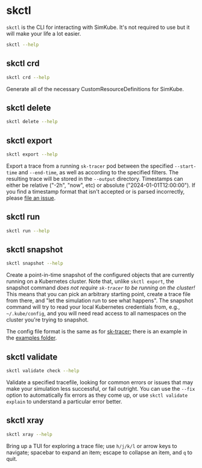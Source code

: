 <!--
template: docs.html
-->

# skctl

`skctl` is the CLI for interacting with SimKube.  It's not required to use but it will make your life a lot easier.

```bash exec="on" result="plain"
skctl --help
```

## skctl crd

```bash exec="on" result="plain"
skctl crd --help
```

Generate all of the necessary CustomResourceDefinitions for SimKube.

## skctl delete

```bash exec="on" result="plain"
skctl delete --help
```

## skctl export

```bash exec="on" result="plain"
skctl export --help
```

Export a trace from a running `sk-tracer` pod between the specified `--start-time` and `--end-time`, as well as
according to the specified filters.  The resulting trace will be stored in the `--output` directory.  Timestamps
can either be relative ("-2h", "now", etc) or absolute ("2024-01-01T12:00:00").  If you find a timestamp format
that isn't accepted or is parsed incorrectly, please [file an issue](https://github.com/acrlabs/simkube/issues/new?template=bug_report.md&title=incorrect%20timestamp%20parsing&labels=cli,bug).

## skctl run

```bash exec="on" result="plain"
skctl run --help
```

## skctl snapshot

```bash exec="on" result="plain"
skctl snapshot --help
```

Create a point-in-time snapshot of the configured objects that are currently running on a Kubernetes cluster.  Note
that, unlike `skctl export`, the snapshot command _does not require `sk-tracer` to be running on the cluster!_  This
means that you can pick an arbitrary starting point, create a trace file from there, and "let the simulation run to see
what happens".  The snapshot command will try to read your local Kubernetes credentials from, e.g., `~/.kube/config`,
and you will need read access to all namespaces on the cluster you're trying to snapshot.

The config file format is the same as for [sk-tracer](sk-tracer.md); there is an example in the [examples
folder](https://github.com/acrlabs/simkube/blob/master/examples/tracer_config.yml).

## skctl validate

```bash exec="on" result="plain"
skctl validate check --help
```

Validate a specified tracefile, looking for common errors or issues that may make your simulation less successful, or
fail outright.  You can use the `--fix` option to automatically fix errors as they come up, or use `skctl validate
explain` to understand a particular error better.

## skctl xray

```bash exec="on" result="plain"
skctl xray --help
```

Bring up a TUI for exploring a trace file; use `h/j/k/l` or arrow keys to navigate; spacebar to expand an item; escape
to collapse an item, and `q` to quit.
